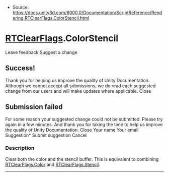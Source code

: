 * Source: https://docs.unity3d.com/6000.0/Documentation/ScriptReference/Rendering.RTClearFlags.ColorStencil.html

#  [RTClearFlags](https://docs.unity3d.com/6000.0/Documentation/ScriptReference/Rendering.RTClearFlags.html).ColorStencil
Leave feedback
Suggest a change
## Success!
Thank you for helping us improve the quality of Unity Documentation. Although we cannot accept all submissions, we do read each suggested change from our users and will make updates where applicable.
Close
## Submission failed
For some reason your suggested change could not be submitted. Please <a>try again</a> in a few minutes. And thank you for taking the time to help us improve the quality of Unity Documentation.
Close
Your name Your email Suggestion* Submit suggestion
Cancel
### Description
Clear both the color and the stencil buffer. This is equivalent to combining [RTClearFlags.Color](https://docs.unity3d.com/6000.0/Documentation/ScriptReference/Rendering.RTClearFlags.Color.html) and [RTClearFlags.Stencil](https://docs.unity3d.com/6000.0/Documentation/ScriptReference/Rendering.RTClearFlags.Stencil.html).
* * *
